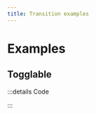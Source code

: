 ```yaml
---
title: Transition examples
---
```


# Examples

## Togglable

<PreviewIframe src="./stories/toggle/story.html" zoom="1" />

:::details Code

<SimpleTabs :items="['app.twig', 'app.js', 'Togglable.js']">
  <template #content-1>

<<< ./stories/toggle/app.twig

  </template>
  <template #content-2>

<<< ./stories/toggle/app.js

  </template>
  <template #content-3>

<<< ./stories/toggle/Togglable.js

  </template>
</SimpleTabs>

:::
